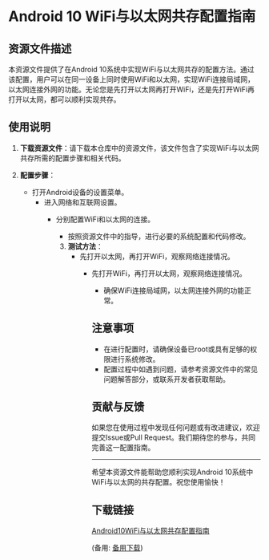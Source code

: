  # Android 10 WiFi与以太网共存配置指南

 ## 资源文件描述

 本资源文件提供了在Android 10系统中实现WiFi与以太网共存的配置方法。通过该配置，用户可以在同一设备上同时使用WiFi和以太网，实现WiFi连接局域网，以太网连接外网的功能。无论您是先打开以太网再打开WiFi，还是先打开WiFi再打开以太网，都可以顺利实现共存。

 ## 使用说明

 1. **下载资源文件**：请下载本仓库中的资源文件，该文件包含了实现WiFi与以太网共存所需的配置步骤和相关代码。

 2. **配置步骤**：
    - 打开Android设备的设置菜单。
       - 进入网络和互联网设置。
          - 分别配置WiFi和以太网的连接。
             - 按照资源文件中的指导，进行必要的系统配置和代码修改。

             3. **测试方法**：
                - 先打开以太网，再打开WiFi，观察网络连接情况。
                   - 先打开WiFi，再打开以太网，观察网络连接情况。
                      - 确保WiFi连接局域网，以太网连接外网的功能正常。

                      ## 注意事项

                      - 在进行配置时，请确保设备已root或具有足够的权限进行系统修改。
                      - 配置过程中如遇到问题，请参考资源文件中的常见问题解答部分，或联系开发者获取帮助。

                      ## 贡献与反馈

                      如果您在使用过程中发现任何问题或有改进建议，欢迎提交Issue或Pull Request。我们期待您的参与，共同完善这一配置指南。

                      ---

                      希望本资源文件能帮助您顺利实现Android 10系统中WiFi与以太网的共存配置。祝您使用愉快！

                      ## 下载链接
                      [Android10WiFi与以太网共存配置指南](https://pan.quark.cn/s/6e6af48c1a37) 

                      (备用: [备用下载](https://pan.baidu.com/s/1cF1OLsEBL8NU6n4w8NBNTA?pwd=1234))
